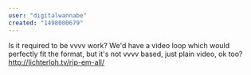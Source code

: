 ```yaml
---
user: "digitalwannabe"
created: "1498000679"
---
```


Is it required to be vvvv work? We'd have a video loop which would perfectly fit the format, but it's not vvvv based, just plain video, ok too?
http://lichterloh.tv/rip-em-all/
